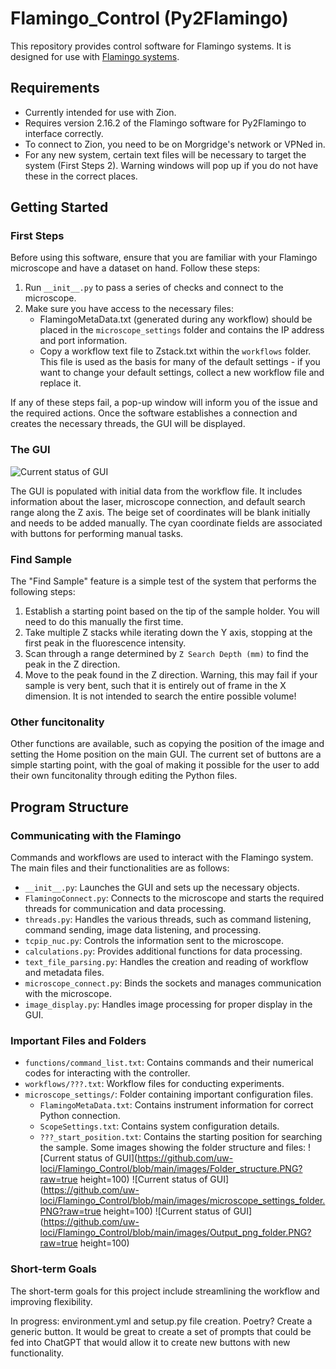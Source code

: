 # Flamingo_Control (Py2Flamingo)

This repository provides control software for Flamingo systems. It is designed for use with [Flamingo systems](https://huiskenlab.com/resources/).

## Requirements
- Currently intended for use with Zion.
- Requires version 2.16.2 of the Flamingo software for Py2Flamingo to interface correctly.
- To connect to Zion, you need to be on Morgridge's network or VPNed in.
- For any new system, certain text files will be necessary to target the system (First Steps 2). Warning windows will pop up if you do not have these in the correct places.

## Getting Started

### First Steps
Before using this software, ensure that you are familiar with your Flamingo microscope and have a dataset on hand. Follow these steps:

1. Run `__init__.py` to pass a series of checks and connect to the microscope.
2. Make sure you have access to the necessary files:
   - FlamingoMetaData.txt (generated during any workflow) should be placed in the `microscope_settings` folder and contains the IP address and port information.
   - Copy a workflow text file to Zstack.txt within the `workflows` folder. This file is used as the basis for many of the default settings - if you want to change your default settings, collect a new workflow file and replace it.

If any of these steps fail, a pop-up window will inform you of the issue and the required actions. Once the software establishes a connection and creates the necessary threads, the GUI will be displayed.

### The GUI
![Current status of GUI](https://github.com/uw-loci/Flamingo_Control/blob/main/images/GUI.png?raw=true)

The GUI is populated with initial data from the workflow file. It includes information about the laser, microscope connection, and default search range along the Z axis. The beige set of coordinates will be blank initially and needs to be added manually. The cyan coordinate fields are associated with buttons for performing manual tasks.

### Find Sample
The "Find Sample" feature is a simple test of the system that performs the following steps:
1. Establish a starting point based on the tip of the sample holder. You will need to do this manually the first time.
2. Take multiple Z stacks while iterating down the Y axis, stopping at the first peak in the fluorescence intensity.
3. Scan through a range determined by `Z Search Depth (mm)` to find the peak in the Z direction.
4. Move to the peak found in the Z direction.
Warning, this may fail if your sample is very bent, such that it is entirely out of frame in the X dimension. It is not intended to search the entire possible volume!

### Other funcitonality
Other functions are available, such as copying the position of the image and setting the Home position on the main GUI. The current set of buttons are a simple starting point, with the goal of making it possible for the user to add their own funcitonality through editing the Python files.

## Program Structure

### Communicating with the Flamingo
Commands and workflows are used to interact with the Flamingo system. The main files and their functionalities are as follows:

- `__init__.py`: Launches the GUI and sets up the necessary objects.
- `FlamingoConnect.py`: Connects to the microscope and starts the required threads for communication and data processing.
- `threads.py`: Handles the various threads, such as command listening, command sending, image data listening, and processing.
- `tcpip_nuc.py`: Controls the information sent to the microscope.
- `calculations.py`: Provides additional functions for data processing.
- `text_file_parsing.py`: Handles the creation and reading of workflow and metadata files.
- `microscope_connect.py`: Binds the sockets and manages communication with the microscope.
- `image_display.py`: Handles image processing for proper display in the GUI.

### Important Files and Folders
- `functions/command_list.txt`: Contains commands and their numerical codes for interacting with the controller.
- `workflows/???.txt`: Workflow files for conducting experiments.
- `microscope_settings/`: Folder containing important configuration files.
   - `FlamingoMetaData.txt`: Contains instrument information for correct Python connection.
   - `ScopeSettings.txt`: Contains system configuration details.
   - `???_start_position.txt`: Contains the starting position for searching the sample.
Some images showing the folder structure and files:
![Current status of GUI](https://github.com/uw-loci/Flamingo_Control/blob/main/images/Folder_structure.PNG?raw=true height=100)
![Current status of GUI](https://github.com/uw-loci/Flamingo_Control/blob/main/images/microscope_settings_folder.PNG?raw=true height=100)
![Current status of GUI](https://github.com/uw-loci/Flamingo_Control/blob/main/images/Output_png_folder.PNG?raw=true height=100)
### Short-term Goals
The short-term goals for this project include streamlining the workflow and improving flexibility.

In progress: environment.yml and setup.py file creation. Poetry? Create a generic button. It would be great to create a set of prompts that could be fed into ChatGPT that would allow it to create new buttons with new functionality.